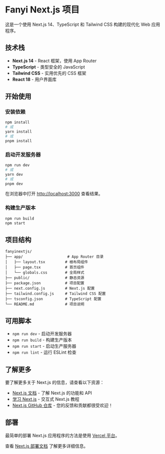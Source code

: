 # Fanyi Next.js 项目

这是一个使用 Next.js 14、TypeScript 和 Tailwind CSS 构建的现代化 Web 应用程序。

## 技术栈

- **Next.js 14** - React 框架，使用 App Router
- **TypeScript** - 类型安全的 JavaScript
- **Tailwind CSS** - 实用优先的 CSS 框架
- **React 18** - 用户界面库

## 开始使用

### 安装依赖

```bash
npm install
# 或
yarn install
# 或
pnpm install
```

### 启动开发服务器

```bash
npm run dev
# 或
yarn dev
# 或
pnpm dev
```

在浏览器中打开 [http://localhost:3000](http://localhost:3000) 查看结果。

### 构建生产版本

```bash
npm run build
npm start
```

## 项目结构

```
fanyinextjs/
├── app/                    # App Router 目录
│   ├── layout.tsx         # 根布局组件
│   ├── page.tsx           # 首页组件
│   └── globals.css        # 全局样式
├── public/                # 静态资源
├── package.json           # 项目配置
├── next.config.js         # Next.js 配置
├── tailwind.config.js     # Tailwind CSS 配置
├── tsconfig.json          # TypeScript 配置
└── README.md              # 项目说明
```

## 可用脚本

- `npm run dev` - 启动开发服务器
- `npm run build` - 构建生产版本
- `npm run start` - 启动生产服务器
- `npm run lint` - 运行 ESLint 检查

## 了解更多

要了解更多关于 Next.js 的信息，请查看以下资源：

- [Next.js 文档](https://nextjs.org/docs) - 了解 Next.js 的功能和 API
- [学习 Next.js](https://nextjs.org/learn) - 交互式 Next.js 教程
- [Next.js GitHub 仓库](https://github.com/vercel/next.js) - 您的反馈和贡献都很受欢迎！

## 部署

最简单的部署 Next.js 应用程序的方法是使用 [Vercel 平台](https://vercel.com/new?utm_medium=default-template&filter=next.js&utm_source=create-next-app&utm_campaign=create-next-app-readme)。

查看 [Next.js 部署文档](https://nextjs.org/docs/deployment) 了解更多详细信息。
